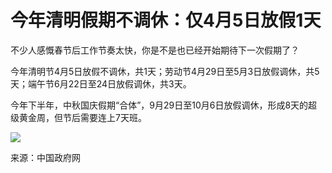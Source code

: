 # 今年清明假期不调休：仅4月5日放假1天

不少人感慨春节后工作节奏太快，你是不是也已经开始期待下一次假期了？

今年清明节4月5日放假不调休，共1天；劳动节4月29日至5月3日放假调休，共5天；端午节6月22日至24日放假调休，共3天。

今年下半年，中秋国庆假期“合体”，9月29日至10月6日放假调休，形成8天的超级黄金周，但节后需要连上7天班。

![](https://inews.gtimg.com/newsapp_match/0/15689120725/0)

来源：中国政府网

